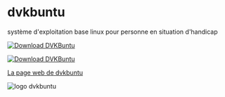 # dvkbuntu
système d'exploitation base linux pour personne en situation d'handicap  
   
[![Download DVKBuntu](https://img.shields.io/sourceforge/dt/dvkbuntu.svg)](https://sourceforge.net/projects/dvkbuntu/files/latest/download)
  
[![Download DVKBuntu](https://a.fsdn.com/con/app/sf-download-button)](https://sourceforge.net/projects/dvkbuntu/files/latest/download)
  
  
[La page web de dvkbuntu](https://www.dvkbuntu.org/)

![logo dvkbuntu](https://dvkbuntu.org/images/logo_clair.png)
